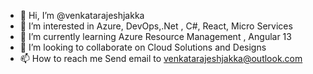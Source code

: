 - 👋 Hi, I’m @venkatarajeshjakka
- 👀 I’m interested in Azure, DevOps,.Net , C#, React, Micro Services
- 🌱 I’m currently learning Azure Resource Management , Angular 13
- 💞️ I’m looking to collaborate on Cloud Solutions and Designs
- 📫 How to reach me Send email to venkatarajeshjakka@outlook.com

<!---
venkatarajeshjakka/venkatarajeshjakka is a ✨ special ✨ repository because its `README.md` (this file) appears on your GitHub profile.
You can click the Preview link to take a look at your changes.
--->
